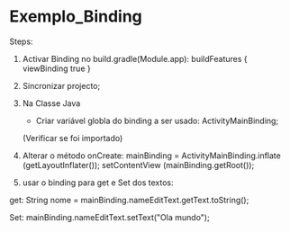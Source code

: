 # Exemplo_Binding

Steps:

1. Activar Binding no build.gradle(Module.app):
  buildFeatures {
    viewBinding true
  }
  
 2. Sincronizar projecto;
 
 3. Na Classe Java
    - Criar variável globla do binding a ser usado: ActivityMainBinding;
    
    (Verificar se foi importado)
    
 4. Alterar o método onCreate: 
    mainBinding = ActivityMainBinding.inflate (getLayoutInflater());
    setContentView (mainBinding.getRoot());
    
 5. usar o binding para get e Set dos textos:
 
   get: String nome = mainBinding.nameEditText.getText.toString();
    
   Set: mainBinding.nameEditText.setText("Ola mundo");
